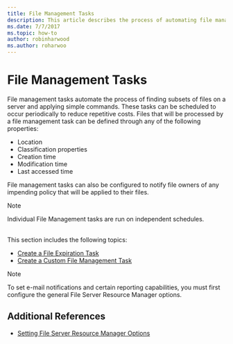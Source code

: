 ```yaml
---
title: File Management Tasks
description: This article describes the process of automating file management tasks
ms.date: 7/7/2017
ms.topic: how-to
author: robinharwood
ms.author: roharwoo
---
```


# File Management Tasks

File management tasks automate the process of finding subsets of files on a server and applying simple commands. These tasks can be scheduled to occur periodically to reduce repetitive costs. Files that will be processed by a file management task can be defined through any of the following properties:

-   Location
-   Classification properties
-   Creation time
-   Modification time
-   Last accessed time

File management tasks can also be configured to notify file owners of any impending policy that will be applied to their files.

> [!Note]
> Individual File Management tasks are run on independent schedules.

<br />
This section includes the following topics:

-   [Create a File Expiration Task](create-file-expiration-task.md)
-   [Create a Custom File Management Task](create-custom-file-management-task.md)

> [!Note]
> To set e-mail notifications and certain reporting capabilities, you must first configure the general File Server Resource Manager options.

## Additional References

-   [Setting File Server Resource Manager Options](setting-file-server-resource-manager-options.md)



